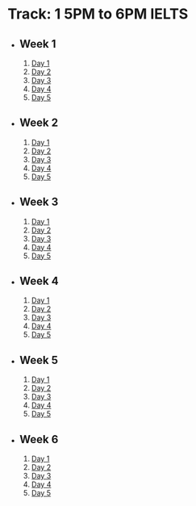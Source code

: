 # Track: 1 5PM to 6PM IELTS

- ## Week 1

   1. [Day 1](https://www.facebook.com/iCodeguru/videos/1199246317923120)
   2. [Day 2](https://www.facebook.com/iCodeguru/videos/1835208376890990)
   3. [Day 3](https://www.facebook.com/iCodeguru/videos/782417360706318)
   4. [Day 4](https://www.facebook.com/iCodeguru/videos/830837705576676)
   5. [Day 5](https://www.facebook.com/iCodeguru/videos/1645886166215098)

- ## Week 2

   1. [Day 1](https://www.facebook.com/iCodeguru/videos/976870023726838)
   2. [Day 2](https://www.facebook.com/iCodeguru/videos/1763927634096085)
   3. [Day 3](https://web.facebook.com/iCodeguru/videos/1422861818386032)
   4. [Day 4](https://web.facebook.com/iCodeguru/videos/1501740953749177)
   5. [Day 5](https://web.facebook.com/iCodeguru/videos/980262256640729)

- ## Week 3

   1. [Day 1](https://web.facebook.com/iCodeguru/videos/847365350774600)
   2. [Day 2](https://web.facebook.com/iCodeguru/videos/1559340667947393)
   3. [Day 3](https://web.facebook.com/iCodeguru/videos/1200153564311547)
   4. [Day 4](https://web.facebook.com/iCodeguru/videos/1193422738753538)
   5. [Day 5](https://web.facebook.com/iCodeguru/videos/1715694729169804)

- ## Week 4

   1. [Day 1](https://web.facebook.com/iCodeguru/videos/1219499822827997)
   2. [Day 2](https://www.facebook.com/iCodeguru/videos/1026653579067953)
   3. [Day 3](https://www.facebook.com/iCodeguru/videos/1542367886638493)
   4. [Day 4](https://www.facebook.com/iCodeguru/videos/490120686862021)
   5. [Day 5](https://www.facebook.com/iCodeguru/videos/1112622009833271)

- ## Week 5

   1. [Day 1](https://www.facebook.com/iCodeguru/videos/1063876748727571)
   2. [Day 2](https://www.facebook.com/iCodeguru/videos/352419544345957)
   3. [Day 3](https://www.facebook.com/iCodeguru/videos/1015873809884540)
   4. [Day 4](https://www.facebook.com/iCodeguru/videos/896317455578495)
   5. [Day 5](https://www.facebook.com/iCodeguru/videos/981489960340265)

- ## Week 6

   1. [Day 1](https://www.facebook.com/iCodeguru/videos/461923270029307)
   2. [Day 2](https://www.facebook.com/iCodeguru/videos/999696755073548)
   3. [Day 3](https://www.facebook.com/iCodeguru/videos/1002941278045433)
   4. [Day 4](https://www.facebook.com/iCodeguru/videos/460869450143538)
   5. [Day 5](https://www.facebook.com/iCodeguru/videos/514554191066928)

<!-- - ## Week 7

   1. [Day 1](https://www.facebook.com/iCodeguru/videos/1029058952153333)
   2. Day 2 - Muharram Holidays
   3. Day 3 - Muharram Holidays
   4. [Day 4](https://www.facebook.com/iCodeguru/videos/849490743289477)
   5. [Day 5]() -->

<!-- - ## Week 

   1. [Day 1]()
   2. [Day 2]()
   3. [Day 3]()
   4. [Day 4]()
   5. [Day 5]() -->